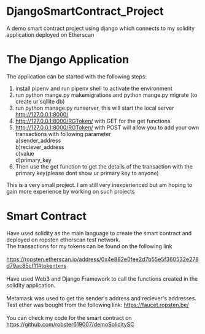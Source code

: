 # DjangoSmartContract_Project
A demo smart contract project using django which connects to my solidity application deployed on Etherscan

# The Django Application

The application can be started with the following steps:
1) install pipenv and run pipenv shell to activate the environment
2) run python mange.py makemigrations and python mange.py migrate (to create ur sqllite db)
3) run python manage.py runserver, this will start the local server http://127.0.0.1:8000/
4) http://127.0.0.1:8000/RGToken/ with GET for the get functions
5) http://127.0.0.1:8000/RGToken/ with POST will allow you to add your own transactions with following parameter<br >
          a)sender_address<br >
          b)reciever_address<br >
          c)value<br >
          d)primary_key<br >
6) Then use the get function to get the details of the transaction with the primary key(please dont show ur primary key to anyone)<br >

This is a very small project. I am still very inexperienced but am hoping to gain more experience by working on such projects


# Smart Contract

Have used solidity as the main language to create the smart contract and deployed on ropsten etherscan test network.<br > 
The transactions for my tokens can be found on the following link<br ><br >
https://ropsten.etherscan.io/address/0x4e882e0fee2d7b55e5f360532e278d79ac85cf11#tokentxns<br ><br >
Have used Web3 and Django Framework to call the functions created in the solidity application.<br ><br >
Metamask was used to get the sender's address and reciever's addresses. Test ether was bought from the following link: https://faucet.ropsten.be/<br ><br >
You can check my code for the smart contract on https://github.com/robster619007/demoSoliditySC<br ><br >


